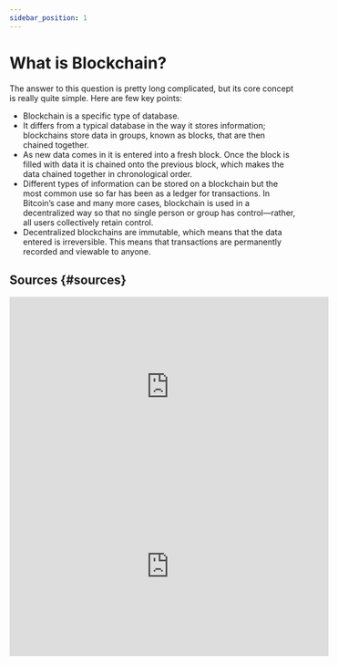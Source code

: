 ```yaml
---
sidebar_position: 1
---
```


# What is Blockchain?

The answer to this question is pretty long complicated, but its core concept is really quite simple. Here are few key points:

- Blockchain is a specific type of database.
- It differs from a typical database in the way it stores information; blockchains store data in groups, known as blocks, that are then
  chained together.
- As new data comes in it is entered into a fresh block. Once the block is filled with data it is chained onto the
  previous block, which makes the data chained together in chronological order.
- Different types of information can be stored on a blockchain but the most common use so far has been as a ledger
  for transactions.
 In Bitcoin’s case and many more cases, blockchain is used in a decentralized way so that no single person or group has control—rather,
  all users collectively retain control.
- Decentralized blockchains are immutable, which means that the data entered is irreversible. This means
  that transactions are permanently recorded and viewable to anyone.

## Sources {#sources}

<iframe width="560" height="315" src="https://www.youtube.com/embed/SSo_EIwHSd4" title="YouTube video player"
frameborder="0" allow="accelerometer; autoplay; clipboard-write; encrypted-media; gyroscope; picture-in-picture"
allowfullscreen></iframe>
<iframe width="560" height="315" src="https://www.youtube.com/embed/bBC-nXj3Ng4" title="YouTube video player"
frameborder="0" allow="accelerometer; autoplay; clipboard-write; encrypted-media; gyroscope; picture-in-picture"
allowfullscreen></iframe>
